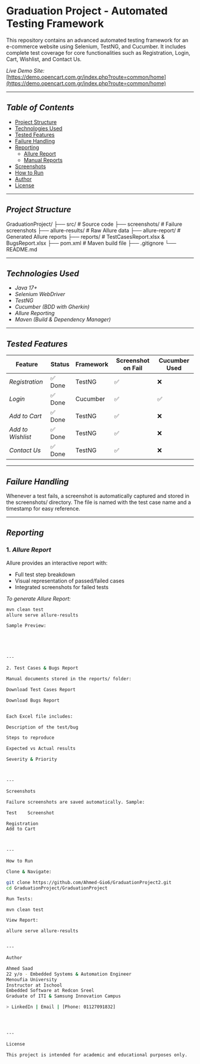 # Graduation Project - Automated Testing Framework

This repository contains an advanced automated testing framework for an e-commerce website using Selenium, TestNG, and Cucumber. It includes complete test coverage for core functionalities such as Registration, Login, Cart, Wishlist, and Contact Us.

*Live Demo Site:*  
[https://demo.opencart.com.gr/index.php?route=common/home](https://demo.opencart.com.gr/index.php?route=common/home)

---

## *Table of Contents*
- [Project Structure](#project-structure)
- [Technologies Used](#technologies-used)
- [Tested Features](#tested-features)
- [Failure Handling](#failure-handling)
- [Reporting](#reporting)
  - [Allure Report](#1-allure-report)
  - [Manual Reports](#2-test-cases--bugs-report)
- [Screenshots](#screenshots)
- [How to Run](#how-to-run)
- [Author](#author)
- [License](#license)

---

## *Project Structure*

GraduationProject/ ├── src/                       # Source code ├── screenshots/               # Failure screenshots ├── allure-results/            # Raw Allure data ├── allure-report/             # Generated Allure reports ├── reports/                   # TestCasesReport.xlsx & BugsReport.xlsx ├── pom.xml                    # Maven build file ├── .gitignore └── README.md

---

## *Technologies Used*
- *Java 17+*
- *Selenium WebDriver*
- *TestNG*
- *Cucumber (BDD with Gherkin)*
- *Allure Reporting*
- *Maven (Build & Dependency Manager)*

---

## *Tested Features*

| Feature             | Status  | Framework   | Screenshot on Fail    | Cucumber Used    |
|---------------------|---------|-------------|-----------------------|----------------- |
| *Registration*      | ✅ Done | TestNG      | ✅                   | ❌              |
| *Login*             | ✅ Done | Cucumber    | ✅                   | ✅              |
| *Add to Cart*       | ✅ Done | TestNG      | ✅                   | ❌              |
| *Add to Wishlist*   | ✅ Done | TestNG      | ✅                   | ❌              |
| *Contact Us*        | ✅ Done | TestNG      | ✅                   | ❌              |

---

## *Failure Handling*
Whenever a test fails, a screenshot is automatically captured and stored in the screenshots/ directory. The file is named with the test case name and a timestamp for easy reference.

---

## *Reporting*

### 1. *Allure Report*
Allure provides an interactive report with:
- Full test step breakdown
- Visual representation of passed/failed cases
- Integrated screenshots for failed tests

*To generate Allure Report:*
```bash
mvn clean test
allure serve allure-results

Sample Preview:





---

2. Test Cases & Bugs Report

Manual documents stored in the reports/ folder:

Download Test Cases Report

Download Bugs Report


Each Excel file includes:

Description of the test/bug

Steps to reproduce

Expected vs Actual results

Severity & Priority



---

Screenshots

Failure screenshots are saved automatically. Sample:

Test	Screenshot

Registration	
Add to Cart	



---

How to Run

Clone & Navigate:

git clone https://github.com/Ahmed-Gio6/GraduationProject2.git
cd GraduationProject/GraduationProject

Run Tests:

mvn clean test

View Report:

allure serve allure-results


---

Author

Ahmed Saad
22 y/o - Embedded Systems & Automation Engineer
Menoufia University
Instructor at Ischool
Embedded Software at Redcon Sreel
Graduate of ITI & Samsung Innovation Campus

> LinkedIn | Email | [Phone: 01127091832]




---

License

This project is intended for academic and educational purposes only.


